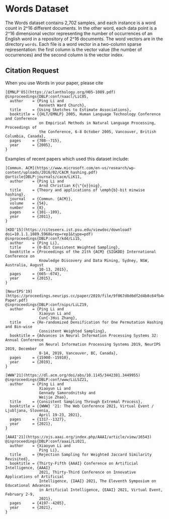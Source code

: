 # Words Dataset
The Words dataset contains 2,702 samples, and each instance is a word count in 2^16 different documents. In the other word, each data point is a 2^16 dimensional vector representing the number of occurrences of an English word in a repository of 2^16 documents. 
The word vectors are in the directory `words`. Each file is a word vector in a two-column sparse representation: the first column is the vector value (the number of occurrences) and the second column is the vector index.

## Citation Request
When you use Words in your paper, please cite
```
[EMNLP'05](https://aclanthology.org/H05-1089.pdf)
@inproceedings{DBLP:conf/naacl/LiC05,
  author    = {Ping Li and
               Kenneth Ward Church},
  title     = {Using Sketches to Estimate Associations},
  booktitle = {{HLT/EMNLP} 2005, Human Language Technology Conference and Conference
               on Empirical Methods in Natural Language Processing, Proceedings of
               the Conference, 6-8 October 2005, Vancouver, British Columbia, Canada},
  pages     = {708--715},
  year      = {2005},
}

```
Examples of recent papers which used this dataset include: 
```
[Commun. ACM](https://www.microsoft.com/en-us/research/wp-content/uploads/2016/02/CACM_hashing.pdf)
@article{DBLP:journals/cacm/LiK11,
  author    = {Ping Li and
               Arnd Christian K{\"{o}}nig},
  title     = {Theory and applications of \emph{b}-bit minwise hashing},
  journal   = {Commun. {ACM}},
  volume    = {54},
  number    = {8},
  pages     = {101--109},
  year      = {2011},
}

[KDD'15](https://citeseerx.ist.psu.edu/viewdoc/download?doi=10.1.1.1089.5968&rep=rep1&type=pdf)
@inproceedings{DBLP:conf/kdd/Li15,
  author    = {Ping Li},
  title     = {0-Bit Consistent Weighted Sampling},
  booktitle = {Proceedings of the 21th {ACM} {SIGKDD} International Conference on
               Knowledge Discovery and Data Mining, Sydney, NSW, Australia, August
               10-13, 2015},
  pages     = {665--674},
  year      = {2015},
}

[NeurIPS'19](https://proceedings.neurips.cc/paper/2019/file/9f067d8d6df2d4b8c64fb4c084d6c208-Paper.pdf)
@inproceedings{DBLP:conf/nips/LiLZ19,
  author    = {Ping Li and
               Xiaoyun Li and
               Cun{-}Hui Zhang},
  title     = {Re-randomized Densification for One Permutation Hashing and Bin-wise
               Consistent Weighted Sampling},
  booktitle = {Advances in Neural Information Processing Systems 32: Annual Conference
               on Neural Information Processing Systems 2019, NeurIPS 2019, December
               8-14, 2019, Vancouver, BC, Canada},
  pages     = {15900--15910},
  year      = {2019},
}

[WWW'21](https://dl.acm.org/doi/abs/10.1145/3442381.3449955)
@inproceedings{DBLP:conf/www/LiLSZ21,
  author    = {Ping Li and
               Xiaoyun Li and
               Gennady Samorodnitsky and
               Weijie Zhao},
  title     = {Consistent Sampling Through Extremal Process},
  booktitle = {{WWW} '21: The Web Conference 2021, Virtual Event / Ljubljana, Slovenia,
               April 19-23, 2021},
  pages     = {1317--1327},
  year      = {2021},
}

[AAAI'21](https://ojs.aaai.org/index.php/AAAI/article/view/16543)
@inproceedings{DBLP:conf/aaai/Li021,
  author    = {Xiaoyun Li and
               Ping Li},
  title     = {Rejection Sampling for Weighted Jaccard Similarity Revisited},
  booktitle = {Thirty-Fifth {AAAI} Conference on Artificial Intelligence, {AAAI}
               2021, Thirty-Third Conference on Innovative Applications of Artificial
               Intelligence, {IAAI} 2021, The Eleventh Symposium on Educational Advances
               in Artificial Intelligence, {EAAI} 2021, Virtual Event, February 2-9,
               2021},
  pages     = {4197--4205},
  year      = {2021},
}
```
